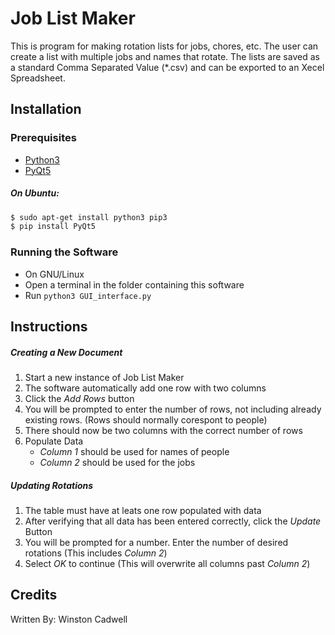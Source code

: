 # Job List Maker
This is program for making rotation lists for jobs, chores, etc. The user can create a list with multiple jobs and names
that rotate. The lists are saved as a standard Comma Separated Value (*.csv) and can be exported to an Xecel Spreadsheet.


## Installation

### Prerequisites
   
 * [Python3](https://www.python.org/downloads/)
 * [PyQt5](https://www.riverbankcomputing.com/software/pyqt/download5)

##### On Ubuntu:
```bash
$ sudo apt-get install python3 pip3
$ pip install PyQt5
```

### Running the Software

* On GNU/Linux
 * Open a terminal in the folder containing this software
 * Run `python3 GUI_interface.py`

 
## Instructions

##### Creating a New Document
 1. Start a new instance of Job List Maker
 2. The software automatically add one row with two columns
 3. Click the _Add Rows_ button
 4. You will be prompted to enter the number of rows, not including already existing rows. (Rows should normally corespont to people)
 5. There should now be two columns with the correct number of rows
 6. Populate Data
    * _Column 1_ should be used for names of people
    * _Column 2_ should be used for the jobs

##### Updating Rotations
 1. The table must have at leats one row populated with data
 2. After verifying that all data has been entered correctly, click the _Update_ Button
 3. You will be prompted for a number. Enter the number of desired rotations (This includes _Column 2_)
 4. Select _OK_ to continue (This will overwrite all columns past _Column 2_)

## Credits
Written By: Winston Cadwell